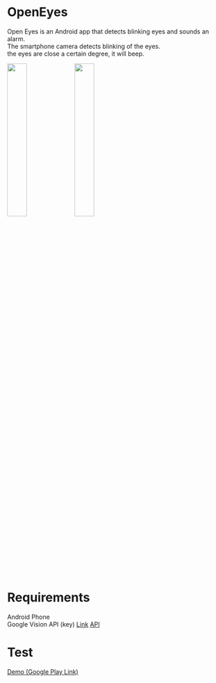 # OpenEyes
Open Eyes is an Android app that detects blinking eyes and sounds an alarm.<br>
The smartphone camera detects blinking of the eyes.<br>
the eyes are close a certain degree, it will beep.<br>

<img width="30%" height="30%" src="https://lh3.googleusercontent.com/si2ik1T4z6Dyf8tW6MaAA6zUvQI4Ay2xdFKu8XUtcdM1lf0qHcBVb0v5nzsPpmc8SKY=h900-rw">
<img width="30%" height="30%" src="https://lh3.googleusercontent.com/0oV6WcVHkrVMfrvDLAScJCe80IDNvwPbmL6nwuW7wEZnEJzBzrU4_j1ZMIP_M0BY5ia6=h900-rw">

# Requirements
Android Phone<br>
Google Vision API (key) <a href="https://developers.google.com/vision/">Link</a> <a href="https://developers.google.com/android/reference/com/google/android/gms/vision/package-summary">API</a><br>

# Test
<a href="https://play.google.com/store/apps/details?id=com.socialherb.openeyes">Demo (Google Play Link)  </a>
